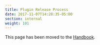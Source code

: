 ```yaml
---
title: Plugin Release Process
date: 2017-11-07T14:28:35-05:00
section: internal
weight: 101
---
```


This page has been moved to the [Handbook](https://handbook.mattermost.com/operations/research-and-development/engineering/integrations).
